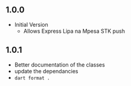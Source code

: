 ## 1.0.0

- Initial Version
    - Allows Express Lipa na Mpesa STK push 


## 1.0.1
- Better documentation of the classes
- update the dependancies
- `dart format . ` 